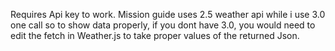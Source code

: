 Requires Api key to work. Mission guide uses 2.5 weather api while i use 3.0 one call so to show data properly, if you dont have 3.0, you would need to edit the fetch in Weather.js to take proper values of the returned Json.

